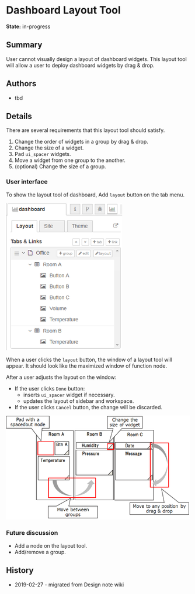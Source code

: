 # Dashboard Layout Tool

**State:** in-progress

## Summary
User cannot visually design a layout of dashboard widgets.  This layout tool
will allow a user to deploy dashboard widgets by drag & drop.

## Authors

 - tbd

## Details

There are several requirements that this layout tool should satisfy.

1. Change the order of widgets in a group by drag & drop.
2. Change the size of a widget.
3. Pad `ui_spacer` widgets.
4. Move a widget from one group to the another.
5. (optional) Change the size of a group.

### User interface
To show the layout tool of dashboard, Add `layout` button on the tab menu.

![dashboard sidebar](dashboard_sidebar.png)

When a user clicks the `layout` button, the window of a layout tool will appear.
It should look like the maximized window of function node.

After a user adjusts the layout on the window:
- If the user clicks `Done` button:
  - inserts `ui_spacer` widget if necessary.
  - updates the layout of sidebar and workspace.
- If the user clicks `Cancel` button, the change will be discarded.


![Layout tool](Layout_tool_overview.png)


### Future discussion

- Add a node on the layout tool.
- Add/remove a group.


## History

 - 2019-02-27 - migrated from Design note wiki
